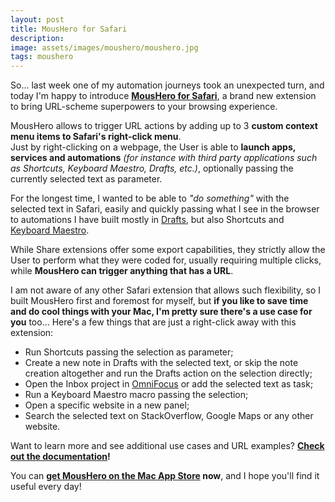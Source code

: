 ```yaml
---
layout: post
title: MousHero for Safari
description: 
image: assets/images/moushero/moushero.jpg
tags: moushero
---
```

So... last week one of my automation journeys took an unexpected turn, and today I'm happy to introduce **[MousHero for Safari](https://cdf1982.com/moushero-for-safari)**, a brand new extension to bring URL-scheme superpowers to your browsing experience. 

MousHero allows to trigger URL actions by adding up to 3 **custom context menu items to Safari's right-click menu**.  
Just by right-clicking on a webpage, the User is able to **launch apps, services and automations** _(for instance with third party applications such as Shortcuts, Keyboard Maestro, Drafts, etc.)_, optionally passing the currently selected text as parameter.

For the longest time, I wanted to be able to *"do something"* with the selected text in Safari, easily and quickly passing what I see in the browser to automations I have built mostly in [Drafts](https://getdrafts.com), but also Shortcuts and [Keyboard Maestro](http://www.keyboardmaestro.com/).

While Share extensions offer some export capabilities, they strictly allow the User to perform what they were coded for, usually requiring multiple clicks, while **MousHero can trigger anything that has a URL**.

I am not aware of any other Safari extension that allows such flexibility, so I built MousHero first and foremost for myself, but **if you like to save time and do cool things with your Mac, I'm pretty sure there's a use case for you** too... Here's a few things that are just a right-click away with this extension:
- Run Shortcuts passing the selection as parameter;
- Create a new note in Drafts with the selected text, or skip the note creation altogether and run the Drafts action on the selection directly;
- Open the Inbox project in [OmniFocus](https://www.omnigroup.com/omnifocus/) or add the selected text as task;
- Run a Keyboard Maestro macro passing the selection;
- Open a specific website in a new panel;
- Search the selected text on StackOverflow, Google Maps or any other website.

Want to learn more and see additional use cases and URL examples? **[Check out the documentation](https://cdf1982.com/moushero-for-safari/moushero-documentation-and-examples.html)!**

You can **[get MousHero on the Mac App Store](https://apps.apple.com/us/app/moushero-for-safari/id6447680045) now**, and I hope you'll find it useful every day!